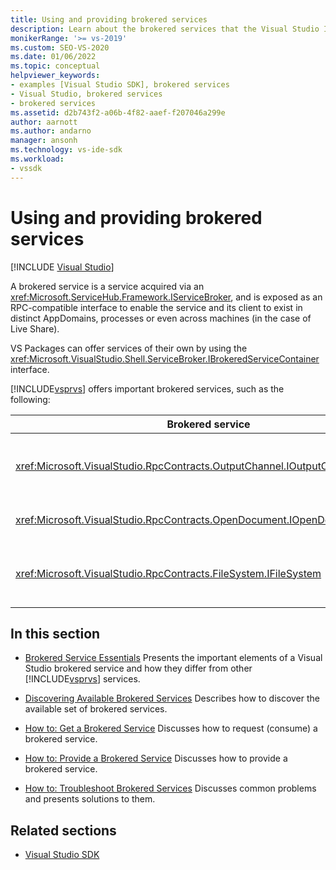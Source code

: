 ```yaml
---
title: Using and providing brokered services
description: Learn about the brokered services that the Visual Studio IDE and extensions provide and use. These articles describe how to get and provide brokered services.
monikerRange: '>= vs-2019'
ms.custom: SEO-VS-2020
ms.date: 01/06/2022
ms.topic: conceptual
helpviewer_keywords:
- examples [Visual Studio SDK], brokered services
- Visual Studio, brokered services
- brokered services
ms.assetid: d2b743f2-a06b-4f82-aaef-f207046a299e
author: aarnott
ms.author: andarno
manager: ansonh
ms.technology: vs-ide-sdk
ms.workload:
- vssdk
---
```

# Using and providing brokered services

 [!INCLUDE [Visual Studio](~/includes/applies-to-version/vs-not-mac.md)]

A brokered service is a service acquired via an <xref:Microsoft.ServiceHub.Framework.IServiceBroker>,
and is exposed as an RPC-compatible interface to enable the service and its client to exist in distinct AppDomains, processes or even across machines (in the case of Live Share).

VS Packages can offer services of their own by using the <xref:Microsoft.VisualStudio.Shell.ServiceBroker.IBrokeredServiceContainer> interface.

[!INCLUDE[vsprvs](../code-quality/includes/vsprvs_md.md)] offers important brokered services, such as the following:

|Brokered service|Description|
|-----------------|-----------------|
|<xref:Microsoft.VisualStudio.RpcContracts.OutputChannel.IOutputChannelStore>|Allows streaming text to the output window.
|<xref:Microsoft.VisualStudio.RpcContracts.OpenDocument.IOpenDocumentService>|Allows opening documents.
|<xref:Microsoft.VisualStudio.RpcContracts.FileSystem.IFileSystem>|Allows access to local or remote file systems.

## In this section
- [Brokered Service Essentials](internals/brokered-service-essentials.md)
 Presents the important elements of a Visual Studio brokered service and how they differ from other [!INCLUDE[vsprvs](../code-quality/includes/vsprvs_md.md)] services.

- [Discovering Available Brokered Services](internals/discover-available-brokered-services.md)
 Describes how to discover the available set of brokered services.

- [How to: Get a Brokered Service](how-to-consume-brokered-service.md)
 Discusses how to request (consume) a brokered service.

- [How to: Provide a Brokered Service](how-to-provide-brokered-service.md)
 Discusses how to provide a brokered service.

- [How to: Troubleshoot Brokered Services](how-to-troubleshoot-brokered-services.md)
 Discusses common problems and presents solutions to them.

## Related sections
- [Visual Studio SDK](visual-studio-sdk.md)

